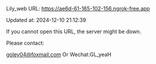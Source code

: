 Lily_web URL: https://ae6d-61-165-102-156.ngrok-free.app

Updated at: 2024-12-10 21:12:39

If you cannot open this URL, the server might be down.

Please contact: 

goley04@foxmail.com Or Wechat:GL_yeaH